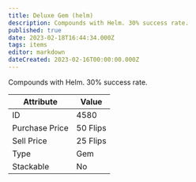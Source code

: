 ```yaml
---
title: Deluxe Gem (helm)
description: Compounds with Helm. 30% success rate.
published: true
date: 2023-02-18T16:44:34.000Z
tags: items
editor: markdown
dateCreated: 2023-02-16T00:00:00.000Z
---
```


Compounds with Helm. 30% success rate.

|Attribute|Value|
|-|-|
|ID|4580|
|Purchase Price|50 Flips|
|Sell Price|25 Flips|
|Type|Gem|
|Stackable|No|

